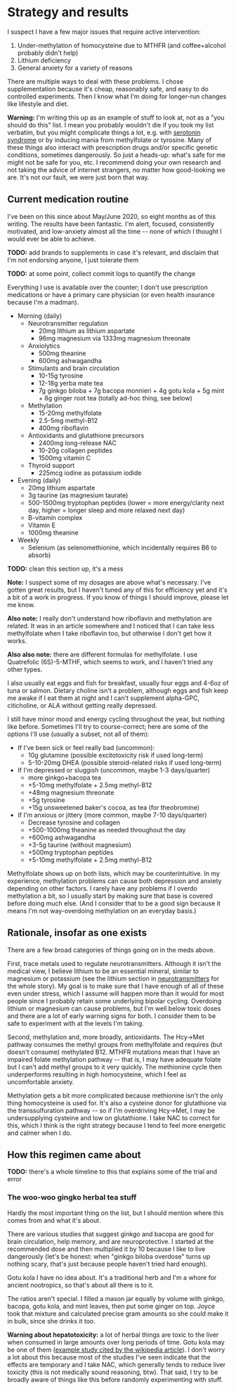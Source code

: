 # Strategy and results
I suspect I have a few major issues that require active intervention:

1. Under-methylation of homocysteine due to MTHFR (and coffee+alcohol probably didn't help)
2. Lithium deficiency
3. General anxiety for a variety of reasons

There are multiple ways to deal with these problems. I chose supplementation because it's cheap, reasonably safe, and easy to do controlled experiments. Then I know what I'm doing for longer-run changes like lifestyle and diet.

**Warning:** I'm writing this up as an example of stuff to look at, not as a "you should do this" list. I mean you probably wouldn't die if you took my list verbatim, but you might complicate things a lot, e.g. with [serotonin syndrome](https://en.wikipedia.org/wiki/Serotonin_syndrome) or by inducing mania from methylfolate or tyrosine. Many of these things also interact with prescription drugs and/or specific genetic conditions, sometimes dangerously. So just a heads-up: what's safe for me might not be safe for you, etc. I recommend doing your own research and not taking the advice of internet strangers, no matter how good-looking we are. It's not our fault, we were just born that way.


## Current medication routine
I've been on this since about May/June 2020, so eight months as of this writing. The results have been fantastic. I'm alert, focused, consistently motivated, and low-anxiety almost all the time -- none of which I thought I would ever be able to achieve.

**TODO:** add brands to supplements in case it's relevant, and disclaim that I'm not endorsing anyone, I just tolerate them

**TODO:** at some point, collect commit logs to quantify the change

Everything I use is available over the counter; I don't use prescription medications or have a primary care physician (or even health insurance because I'm a madman).

+ Morning (daily)
  + Neurotransmitter regulation
    + 20mg lithium as lithium aspartate
    + 96mg magnesium via 1333mg magnesium threonate
  + Anxiolytics
    + 500mg theanine
    + 600mg ashwagandha
  + Stimulants and brain circulation
    + 10-15g tyrosine
    + 12-18g yerba mate tea
    + 7g ginkgo biloba + 7g bacopa monnieri + 4g gotu kola + 5g mint + 8g ginger root tea (totally ad-hoc thing, see below)
  + Methylation
    + 15-20mg methylfolate
    + 2.5-5mg methyl-B12
    + 400mg riboflavin
  + Antioxidants and glutathione precursors
    + 2400mg long-release NAC
    + 10-20g collagen peptides
    + 1500mg vitamin C
  + Thyroid support
    + 225mcg iodine as potassium iodide
+ Evening (daily)
  + 20mg lithium aspartate
  + 3g taurine (as magnesium taurate)
  + 500-1500mg tryptophan peptides (lower = more energy/clarity next day, higher = longer sleep and more relaxed next day)
  + B-vitamin complex
  + Vitamin E
  + 1000mg theanine
+ Weekly
  + Selenium (as selenomethionine, which incidentally requires B6 to absorb)

**TODO:** clean this section up, it's a mess

**Note:** I suspect some of my dosages are above what's necessary. I've gotten great results, but I haven't tuned any of this for efficiency yet and it's a bit of a work in progress. If you know of things I should improve, please let me know.

**Also note:** I really don't understand how riboflavin and methylation are related. It was in an article somewhere and I noticed that I can take less methylfolate when I take riboflavin too, but otherwise I don't get how it works.

**Also also note:** there are different formulas for methylfolate. I use Quatrefolic (6S)-5-MTHF, which seems to work, and I haven't tried any other types.

I also usually eat eggs and fish for breakfast, usually four eggs and 4-6oz of tuna or salmon. Dietary choline isn't a problem, although eggs and fish keep me awake if I eat them at night and I can't supplement alpha-GPC, citicholine, or ALA without getting really depressed.

I still have minor mood and energy cycling throughout the year, but nothing like before. Sometimes I'll try to course-correct; here are some of the options I'll use (usually a subset, not all of them):

+ If I've been sick or feel really bad (uncommon):
  + 10g glutamine (possible excitotoxicity risk if used long-term)
  + 5-10-20mg DHEA (possible steroid-related risks if used long-term)
+ If I'm depressed or sluggish (uncommon, maybe 1-3 days/quarter)
  + more ginkgo+bacopa tea
  + +5-10mg methylfolate + 2.5mg methyl-B12
  + +48mg magnesium threonate
  + +5g tyrosine
  + +15g unsweetened baker's cocoa, as tea (for theobromine)
+ If I'm anxious or jittery (more common, maybe 7-10 days/quarter)
  + Decrease tyrosine and collagen
  + +500-1000mg theanine as needed throughout the day
  + +600mg ashwagandha
  + +3-5g taurine (without magnesium)
  + +500mg tryptophan peptides
  + +5-10mg methylfolate + 2.5mg methyl-B12

Methylfolate shows up on both lists, which may be counterintuitive. In my experience, methylation problems can cause both depression and anxiety depending on other factors. I rarely have any problems if I overdo methylation a bit, so I usually start by making sure that base is covered before doing much else. (And I consider that to be a good sign because it means I'm not way-overdoing methylation on an everyday basis.)


## Rationale, insofar as one exists
There are a few broad categories of things going on in the meds above.

First, trace metals used to regulate neurotransmitters. Although it isn't the medical view, I believe lithium to be an essential mineral, similar to magnesium or potassium (see the lithium section in [neurotransmitters](neurotransmitters.md) for the whole story). My goal is to make sure that I have enough of all of these even under stress, which I assume will happen more than it would for most people since I probably retain some underlying bipolar cycling. Overdoing lithium or magnesium can cause problems, but I'm well below toxic doses and there are a lot of early warning signs for both. I consider them to be safe to experiment with at the levels I'm taking.

Second, methylation and, more broadly, antioxidants. The Hcy->Met pathway consumes the methyl groups from methylfolate and requires (but doesn't consume) methylated B12. MTHFR mutations mean that I have an impaired folate methylation pathway -- that is, I may have adequate folate but I can't add methyl groups to it very quickly. The methionine cycle then underperforms resulting in high homocysteine, which I feel as uncomfortable anxiety.

Methylation gets a bit more complicated because methionine isn't the only thing homocysteine is used for. It's also a cysteine donor for glutathione via the transsulfuration pathway -- so if I'm overdriving Hcy->Met, I may be undersupplying cysteine and low on glutathione. I take NAC to correct for this, which I think is the right strategy because I tend to feel more energetic and calmer when I do.


## How this regimen came about
**TODO:** there's a whole timeline to this that explains some of the trial and error


### The woo-woo gingko herbal tea stuff
Hardly the most important thing on the list, but I should mention where this comes from and what it's about.

There are various studies that suggest ginkgo and bacopa are good for brain circulation, help memory, and are neuroprotective. I started at the recommended dose and then multiplied it by 10 because I like to live dangerously (let's be honest: when "ginkgo biloba overdose" turns up nothing scary, that's just because people haven't tried hard enough).

Gotu kola I have no idea about. It's a traditional herb and I'm a whore for ancient nootropics, so that's about all there is to it.

The ratios aren't special. I filled a mason jar equally by volume with ginkgo, bacopa, gotu kola, and mint leaves, then put some ginger on top. Joyce took that mixture and calculated precise gram amounts so she could make it in bulk, since she drinks it too.

**Warning about hepatotoxicity:** a lot of herbal things are toxic to the liver when consumed in large amounts over long periods of time. Gotu kola may be one of them ([example study cited by the wikipedia article](http://scielo.isciii.es/scielo.php?script=sci_arttext&pid=S1130-01082005000200006&lng=en&nrm=iso&tlng=en)). I don't worry a lot about this because most of the studies I've seen indicate that the effects are temporary and I take NAC, which generally tends to reduce liver toxicity (this is not medically sound reasoning, btw). That said, I try to be broadly aware of things like this before randomly experimenting with stuff.
